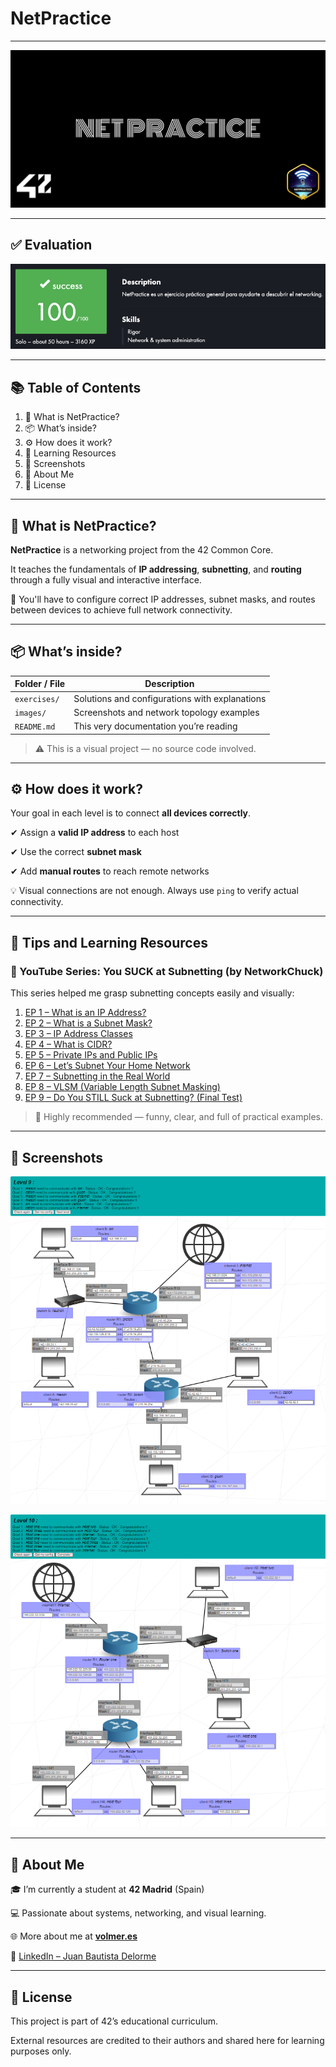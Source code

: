 # NetPractice

---

![cover-net_practice-bonus.png](img/cover-net_practice-bonus.png)

---

## ✅ Evaluation

![Captura de pantalla 2025-07-03 a las 17.45.19.png](img/grade.png)

---

## 📚 Table of Contents

1. 🧠 What is NetPractice?
2. 📦 What’s inside?
3. ⚙️ How does it work?
4. 🧠 Learning Resources
5. 📸 Screenshots
6. 🚀 About Me
7. 📄 License

---

## 🧠 What is NetPractice?

**NetPractice** is a networking project from the 42 Common Core.

It teaches the fundamentals of **IP addressing**, **subnetting**, and **routing** through a fully visual and interactive interface.

📡 You'll have to configure correct IP addresses, subnet masks, and routes between devices to achieve full network connectivity.

---

## 📦 What’s inside?

| Folder / File | Description |
| --- | --- |
| `exercises/` | Solutions and configurations with explanations |
| `images/` | Screenshots and network topology examples |
| `README.md` | This very documentation you’re reading |

> ⚠️ This is a visual project — no source code involved.
> 

---

## ⚙️ How does it work?

Your goal in each level is to connect **all devices correctly**.

✔ Assign a **valid IP address** to each host

✔ Use the correct **subnet mask**

✔ Add **manual routes** to reach remote networks

💡 Visual connections are not enough. Always use `ping` to verify actual connectivity.

---

## 🧠 Tips and Learning Resources

### 🎥 YouTube Series: **You SUCK at Subnetting** (by NetworkChuck)

This series helped me grasp subnetting concepts easily and visually:

1. [EP 1 – What is an IP Address?](https://youtu.be/5WfiTHiU4x8)
2. [EP 2 – What is a Subnet Mask?](https://youtu.be/AQDCe585Lnc)
3. [EP 3 – IP Address Classes](https://youtu.be/tAnYkqVrD5M)
4. [EP 4 – What is CIDR?](https://youtu.be/w0R5c3VLWgA)
5. [EP 5 – Private IPs and Public IPs](https://youtu.be/g7h8gyFqwZQ)
6. [EP 6 – Let’s Subnet Your Home Network](https://youtu.be/okN2iHx4V1E)
7. [EP 7 – Subnetting in the Real World](https://youtu.be/0EQMGzZEmMM)
8. [EP 8 – VLSM (Variable Length Subnet Masking)](https://youtu.be/RZJLZQJzPWE)
9. [EP 9 – Do You STILL Suck at Subnetting? (Final Test)](https://youtu.be/_nClS-JWhmc)

> 🧠 Highly recommended — funny, clear, and full of practical examples.
> 

---

## 📸 Screenshots

![level09.png](img/level09.png)

![level10.png](img/level10.png)

---

## 🚀 About Me

🎓 I’m currently a student at **42 Madrid** (Spain)

💻 Passionate about systems, networking, and visual learning.

🌐 More about me at [**volmer.es**](https://volmer.es/)

🔗 [LinkedIn – Juan Bautista Delorme](https://www.linkedin.com/in/juanbautistadelorme/)

---

## 📄 License

This project is part of 42’s educational curriculum.

External resources are credited to their authors and shared here for learning purposes only.